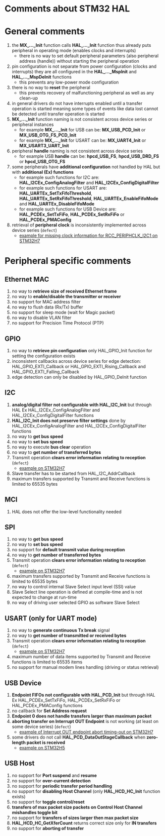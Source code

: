 # Comments about STM32 HAL

# General comments

1. the **MX_..._Init** function calls **HAL_..._Init** function thus already puts peripheral in operating mode
   (enables clocks and interrupts)
   - there is no way to set default peripheral parameters (also peripheral address (handle)) without starting the peripheral operation
2. pin configuration is not separate from power configuration (clocks and interrupts) they are all
   configured in the **HAL_..._MspInit** and **HAL_..._MspDeInit** functions
   - this prevents any low-power mode configuration
3. there is no way to **reset** the peripheral
   - this prevents recovery of malfunctioning peripheral as well as any clean-up
4. in general drivers do not have interrupts enabled until a transfer operation is started meaning some types of
   events like data lost cannot be detected until transfer operation is started
5. **MX_..._Init** function naming is not consistent across device series or peripheral instances
   - for example **MX_..._Init** for USB can be: **MX_USB_PCD_Init** or **MX_USB_OTG_FS_PCD_Init**
   - for example **MX_..._Init** for USART can be: **MX_UART4_Init** or **MX_USART3_UART_Init**
6. peripheral **handle** naming is not consistent across device series
   - for example USB **handle** can be: **hpcd_USB_FS**, **hpcd_USB_DRD_FS** or **hpcd_USB_OTG_FS**
7. some peripherals have **additional configuration** not handled by HAL but with **additional (Ex) functions**
   - for example such functions for I2C are: **HAL_I2CEx_ConfigAnalogFilter** and **HAL_I2CEx_ConfigDigitalFilter**
   - for example such functions for USART are: **HAL_UARTEx_SetTxFifoThreshold**, **HAL_UARTEx_SetRxFifoThreshold**,
     **HAL_UARTEx_EnableFifoMode** and  **HAL_UARTEx_DisableFifoMode**
   - for example such functions for USB Device are: **HAL_PCDEx_SetTxFiFo**, **HAL_PCDEx_SetRxFiFo** or **HAL_PCDEx_PMAConfig**
8. retrieval of **peripheral clock** is inconsistently implemented across device series (`defect`)
   - [example for missing clock information for RCC_PERIPHCLK_I2C1 on STM32H7](https://github.com/STMicroelectronics/stm32h7xx_hal_driver/blob/fec141ce999da655a48e1a15db83a72d564a1312/Src/stm32h7xx_hal_rcc_ex.c#L1881)

# Peripheral specific comments

## Ethernet MAC

1.  no way to **retrieve size of received Ethernet frame**
2.  no way to **enable/disable the transmitter or receiver**
3.  no support for MAC address filter
4.  no way to flush data (Rx/Tx) buffer
5.  no support for sleep mode (wait for Magic packet)
6.  no way to disable VLAN filter
7.  no support for Precision Time Protocol (PTP)

## GPIO

1.  no way to **retrieve pin configuration** only HAL_GPIO_Init function for setting the configuration exists
2.  inconsistent callbacks across device series for edge detection: HAL_GPIO_EXTI_Callback or HAL_GPIO_EXTI_Rising_Callback and HAL_GPIO_EXTI_Falling_Callback
3.  edge detection can only be disabled by HAL_GPIO_DeInit function

## I2C

1.  **analog/digital filter not configurable with HAL_I2C_Init** but through HAL Ex HAL_I2CEx_ConfigAnalogFilter and HAL_I2CEx_ConfigDigitalFilter functions
2.  **HAL_I2C_Init does not preserve filter settings** done by HAL_I2CEx_ConfigAnalogFilter and HAL_I2CEx_ConfigDigitalFilter functions
3.  no way to **get bus speed**
4.  no way to **set bus speed**
5.  no way to execute **bus clear** operation
6.  no way to **get number of transferred bytes**
7.  Transmit operation **clears error information relating to reception** (`defect`)
    - [example on STM32H7](https://github.com/STMicroelectronics/stm32h7xx_hal_driver/blob/2266e33c0b1ed9ebc9485f6a4c9862023e0e5b82/Src/stm32h7xx_hal_i2c.c#L1127)
8.  Slave transfer has to be started from HAL_I2C_AddrCallback
9.  maximum transfers supported by Transmit and Receive functions is limited to 65535 bytes

## MCI

1.  HAL does not offer the low-level functionality needed

## SPI

1.  no way to **get bus speed**
2.  no way to **set bus speed**
3.  no support for **default transmit value during reception**
4.  no way to **get number of transferred bytes**
5.  Transmit operation **clears error information relating to reception** (`defect`)
    - [example on STM32H7](https://github.com/STMicroelectronics/stm32h7xx_hal_driver/blob/2266e33c0b1ed9ebc9485f6a4c9862023e0e5b82/Src/stm32h7xx_hal_spi.c#L853)
6.  maximum transfers supported by Transmit and Receive functions is limited to 65535 bytes
7.  no way to control internal Slave Select input level (SSI) value
8.  Slave Select line operation is defined at compile-time and is not expected to change at run-time
9.  no way of driving user selected GPIO as software Slave Select

## USART (only for UART mode)

1.  no way to **generate continuous Tx break** signal
2.  no way to **get number of transmitted or received bytes**
3.  Transmit operation **clears error information relating to reception**  (`defect`)
    - [example on STM32H7](https://github.com/STMicroelectronics/stm32h7xx_hal_driver/blob/2266e33c0b1ed9ebc9485f6a4c9862023e0e5b82/Src/stm32h7xx_hal_uart.c#L1309)
4.  maximum number of data items supported by Transmit and Receive functions is limited to 65535 items
5.  no support for manual modem lines handling (driving or status retrieval)

## USB Device

1.  **Endpoint FIFOs not configurable with HAL_PCD_Init** but through HAL Ex HAL_PCDEx_SetTxFiFo, HAL_PCDEx_SetRxFiFo or HAL_PCDEx_PMAConfig functions
2.  no callback for **Set Address request**
3.  **Endpoint 0 does not handle transfers larger than maximum packet**
4.  **aborting transfer on Interrupt OUT Endpoint** is not working (at least on some device series) (`defect`)
    - [example of Interrupt OUT endpoint abort timing-out on STM32H7](https://github.com/STMicroelectronics/stm32h7xx_hal_driver/blob/2266e33c0b1ed9ebc9485f6a4c9862023e0e5b82/Src/stm32h7xx_ll_usb.c#L958)
5.  some drivers do not call **HAL_PCD_DataOutStageCallback** when **zero-length packet is received**
    - [example on STM32H5](https://github.com/STMicroelectronics/stm32h5xx_hal_driver/blob/afcafe6d4f21a18d898400705addd9c94fba8660/Src/stm32h5xx_hal_pcd.c#L1793)

## USB Host

1.  no support for **Port suspend** and **resume**
2.  no support for **over-current detection**
3.  no support for **periodic transfer period handling**
4.  no support for **disabling Host Channel** (only **HAL_HCD_HC_Init** function exists)
5.  no support for **toggle control/reset**
6.  **transfers of max packet size packets on Control Host Channel mishandles toggle bit**
7.  no support for **transfers of sizes larger then max packet size**
8.  **HAL_HCD_HC_GetXferCount** returns correct size only for **IN transfers**
9.  no support for **aborting of transfer**

